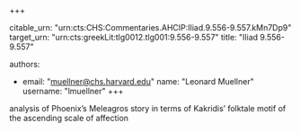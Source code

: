 +++


citable_urn: "urn:cts:CHS:Commentaries.AHCIP:Iliad.9.556-9.557.kMn7Dp9"
target_urn: "urn:cts:greekLit:tlg0012.tlg001:9.556-9.557"
title: "Iliad 9.556-9.557"

authors:
- email: "muellner@chs.harvard.edu"
  name: "Leonard Muellner"
  username: "lmuellner"
+++

<p>analysis of Phoenix’s Meleagros story in terms of Kakridis’ folktale motif of the ascending scale of affection</p>
